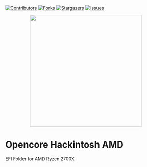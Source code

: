 <a name="readme-top"></a>

[![Contributors][contributors-shield]][contributors-url]
[![Forks][forks-shield]][forks-url]
[![Stargazers][stars-shield]][stars-url]
[![Issues][issues-shield]][issues-url]


<p align="center">
  <img src="https://images-wixmp-ed30a86b8c4ca887773594c2.wixmp.com/f/cfaac04b-38ee-4f3b-9b98-fe2d477531d4/d7en4bm-07209abb-bfea-4bfe-bae3-d3062f420d6e.png/v1/fill/w_1192,h_670/hackintosh_logo_by_wizkid49_d7en4bm-pre.png?token=eyJ0eXAiOiJKV1QiLCJhbGciOiJIUzI1NiJ9.eyJzdWIiOiJ1cm46YXBwOjdlMGQxODg5ODIyNjQzNzNhNWYwZDQxNWVhMGQyNmUwIiwiaXNzIjoidXJuOmFwcDo3ZTBkMTg4OTgyMjY0MzczYTVmMGQ0MTVlYTBkMjZlMCIsIm9iaiI6W1t7ImhlaWdodCI6Ijw9MTA4MCIsInBhdGgiOiJcL2ZcL2NmYWFjMDRiLTM4ZWUtNGYzYi05Yjk4LWZlMmQ0Nzc1MzFkNFwvZDdlbjRibS0wNzIwOWFiYi1iZmVhLTRiZmUtYmFlMy1kMzA2MmY0MjBkNmUucG5nIiwid2lkdGgiOiI8PTE5MjAifV1dLCJhdWQiOlsidXJuOnNlcnZpY2U6aW1hZ2Uub3BlcmF0aW9ucyJdfQ.ZjGtashhXNXOhKW-gFrNsaKmr51ZDftmW0L-40LPA0g" width="350">


# Opencore Hackintosh AMD
EFI Folder for AMD Ryzen 2700X
<!-- MARKDOWN LINKS & IMAGES -->

[contributors-shield]: https://img.shields.io/github/contributors/DarkNinja-Lab/Hackintosh-AMD.svg?style=for-the-badge

[contributors-url]: https://github.com/DarkNinja-Lab/Hackintosh-AMD/graphs/contributors



[forks-shield]: https://img.shields.io/github/forks/DarkNinja-Lab/Hackintosh-AMD.svg?style=for-the-badge

[forks-url]: https://github.com/DarkNinja-Lab/Hackintosh-AMD/network/members



[stars-shield]: https://img.shields.io/github/stars/DarkNinja-Lab/Hackintosh-AMD.svg?style=for-the-badge
[stars-url]: https://github.com/DarkNinja-Lab/Hackintosh-AMD/stargazers
[issues-shield]: https://img.shields.io/github/issues/DarkNinja-Lab/Hackintosh-AMD.svg?style=for-the-badge
[issues-url]: https://github.com/DarkNinja-Lab/Hackintosh-AMD/issues
[license-shield]: https://img.shields.io/github/license/DarkNinja-Lab/Hackintosh-AMD.svg?style=for-the-badge
[license-url]: https://github.com/DarkNinja-Lab/Hackintosh-AMD/blob/master/LICENSE.txt
[linkedin-shield]: https://img.shields.io/badge/-LinkedIn-black.svg?style=for-the-badge&logo=linkedin&colorB=555
[linkedin-url]: https://linkedin.com/in/DarkNinja-Lab
[product-screenshot]: images/screenshot.png
[Next.js]: https://img.shields.io/badge/next.js-000000?style=for-the-badge&logo=nextdotjs&logoColor=white
[Next-url]: https://nextjs.org/
[React.js]: https://img.shields.io/badge/React-20232A?style=for-the-badge&logo=react&logoColor=61DAFB
[React-url]: https://reactjs.org/
[Vue.js]: https://img.shields.io/badge/Vue.js-35495E?style=for-the-badge&logo=vuedotjs&logoColor=4FC08D
[Vue-url]: https://vuejs.org/
[Angular.io]: https://img.shields.io/badge/Angular-DD0031?style=for-the-badge&logo=angular&logoColor=white
[Angular-url]: https://angular.io/
[Svelte.dev]: https://img.shields.io/badge/Svelte-4A4A55?style=for-the-badge&logo=svelte&logoColor=FF3E00
[Svelte-url]: https://svelte.dev/
[Laravel.com]: https://img.shields.io/badge/Laravel-FF2D20?style=for-the-badge&logo=laravel&logoColor=white
[Laravel-url]: https://laravel.com
[Bootstrap.com]: https://img.shields.io/badge/Bootstrap-563D7C?style=for-the-badge&logo=bootstrap&logoColor=white
[Bootstrap-url]: https://getbootstrap.com
[JQuery.com]: https://img.shields.io/badge/jQuery-0769AD?style=for-the-badge&logo=jquery&logoColor=white
[JQuery-url]: https://jquery.com 
